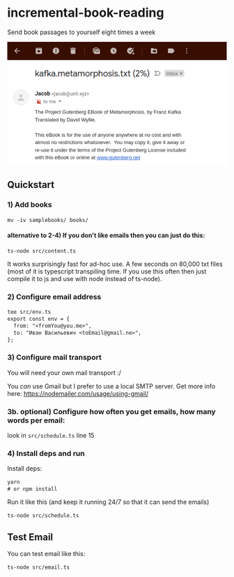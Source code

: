 # incremental-book-reading
Send book passages to yourself eight times a week

![](misc/teaser2.png)

## Quickstart

### 1) Add books

```
mv -iv samplebooks/ books/
```

#### alternative to 2-4) If you don't like emails then you can just do this:

```
ts-node src/content.ts
```

It works surprisingly fast for ad-hoc use. A few seconds on 80,000 txt files (most of it is typescript transpiling time. If you use this often then just compile it to js and use with node instead of ts-node).

### 2) Configure email address

```
tee src/env.ts
export const env = {
  from: "<fromYou@you.me>",
  to: "Иван Васильевич <toEmail@gmail.ne>",
};
```

### 3) Configure mail transport

You will need your own mail transport :/

You _can_ use Gmail but I prefer to use a local SMTP server. Get more info here: https://nodemailer.com/usage/using-gmail/


### 3b. optional) Configure how often you get emails, how many words per email:

look in `src/schedule.ts` line 15

### 4) Install deps and run

Install deps:

```
yarn
# or npm install
```

Run it like this (and keep it running 24/7 so that it can send the emails)

```
ts-node src/schedule.ts
```

## Test Email

You can test email like this:

```
ts-node src/email.ts
```


